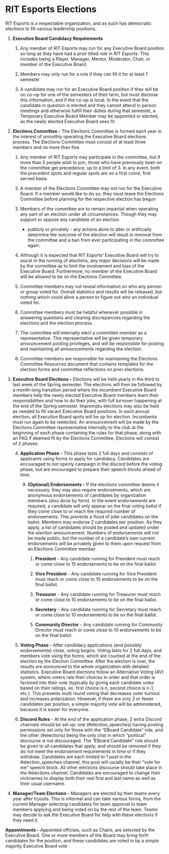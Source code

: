 # **RIT Esports Elections**

RIT Esports is a respectable organization, and as such has democratic
elections to fill various leadership positions.

1.  **Executive Board Candidacy Requirements**

    1.  Any member of RIT Esports may run for any Executive Board
        position so long as they have had a prior titled role in RIT
        Esports. This includes being a Player, Manager, Mentor,
        Moderator, Chair, or member of the Executive Board.

    2.  Members may only run for a role if they can fill it for at
        least 1 semester

    3.  A candidate may run for an Executive Board position if they
        will be on co-op for one of the semesters of their term, but
        must disclose this information, and if the co-op is local. In
        the event that the candidate in question is elected and they
        cannot attend in person meetings and otherwise fulfill their
        duties during that semester, a Temporary Executive Board
        Member may be appointed or elected, as the newly elected
        Executive Board sees fit.

2.  **Elections Committee -** The Elections Committee is formed each
    year in the interest of smoothly operating the Executive Board
    elections process. The Elections Committee must consist of at
    least three members and no more than five.

    1.  Any member of RIT Esports may participate in the committee,
        but if more than 5 people wish to join, those who have
        previously been on the committee get precedence, up to a limit
        of 3. In any event, both the precedent spots and regular spots
        are on a first come, first served basis.

    2.  A member of the Elections Committee may not run for the
        Executive Board. If a member would like to do so, they must
        leave the Elections Committee before planning for the
        respective election has begun

    3.  Members of the committee are to remain impartial when
        operating any part of an election under all circumstances.
        Though they may support or oppose any candidate of an election
        - publicly or privately - any actions done to alter or
        artificially determine the outcome of the election will result
        in removal from the committee and a ban from ever
        participating in the committee again.

    4.  Although it is expected that RIT Esports’ Executive Board will
        try to assist in the running of elections, any major decisions
        will be made by the committee as to limit the involvement and
        bias of the Executive Board. Furthermore, no member of the
        Executive Board will be allowed to be on the Elections
        Committee.

    5.  Committee members may not reveal information on who any person
        or group voted for. Overall statistics and results will be
        released, but nothing which could allow a person to figure out
        who an individual voted for.

    6.  Committee members must be helpful whenever possible in
        answering questions and clearing discrepancies regarding the
        elections and the election process.

    7.  The committee will internally elect a committee member as a
        representative. This representative will be given temporary
        announcement posting privileges, and will be responsible for
        posting and maintaining all announcements regarding the
        election.

    8.  Committee members are responsible for maintaining the
        Elections Committee Resources document that contains templates
        for the election forms and committee reflections on prior
        elections.

3.  **Executive Board Elections -** Elections will be held yearly in
    the third to last week of the Spring semester. The elections will then be
    followed by a month-long transition period where the incumbent
    Executive Board members help the newly elected Executive Board
    members learn their responsibilities and how to do their jobs,
    with full turnover happening at the end of the Spring semester.
    Impromptu elections may also be held as needed to fill vacant
    Executive Board positions. In each annual election, all Executive
    Board spots will be up for election. Incumbents must run again to
    be reelected. An announcement will be made by the Elections
    Committee representative internally to the club at the beginning
    of each phase containing the rules for that phase, along with an
    FAQ if deemed fit by the Elections Committee. Elections will
    consist of 2 phases:

    4.  **Application Phase -** This phase lasts 2 full days and
        consists of applicants using forms to apply for candidacy.
        Candidates are encouraged to not openly campaign in the
        discord before the voting phase, but are encouraged to prepare
        their speech blocks ahead of time.

        9.  **(Optional) Endorsements -** If the elections committee
            deems it necessary, they may also require endorsements,
            which are anonymous endorsements of candidates by
            organization members (also done by form). In the event
            endorsements are required, a candidate will only appear on
            the final voting ballot if they come close to or reach the
            required number of endorsements. This prevents a flood of
            joke candidates on the ballot. Members may endorse 2
            candidates per position. As they apply, a list of
            candidates should be posted and updated under the election
            announcement. Numbers of endorsements will not be made
            public, but the number of a candidate’s own current
            endorsements will be privately given to them upon request
            from an Elections Committee member.

            1.  **President -** Any candidate running for President
                must reach or come close to 15 endorsements to be on
                the final ballot.

            2.  **Vice President** - Any candidate running for Vice
                President must reach or come close to 10 endorsements
                to be on the final ballot.

            3.  **Treasurer** - Any candidate running for Treasurer
                must reach or come close to 10 endorsements to be on
                the final ballot.

            4.  **Secretary** - Any candidate running for Secretary
                must reach or come close to 10 endorsements to be on
                the final ballot.

            5.  **Community Director** - Any candidate running for
                Community Director must reach or come close to 10
                endorsements to be on the final ballot.

    5.  **Voting Phase -** After candidacy applications (and possibly
        endorsements) close, voting begins. Voting lasts for 2 full
        days, and members vote using the forms, which are counted at
        the end of the election by the Election Committee. After the
        election is over, the results are announced to the whole
        organization with detailed statistics. Executive Board
        elections follow an Alternative Voting (AV) system, where
        voters rate their choices in order and that order is factored
        into their vote (typically by giving each candidate votes
        based on their ratings, ex. first choice is n, second choice
        is n-1, etc.). This prevents multi round voting that decreases
        voter turnout and increases polarization. However, if there
        are only 2 or fewer candidates per position, a simple majority
        vote will be administered, because it is easier for everyone.

    6.  **Discord Rules** - At the end of the application phase, 2
        extra Discord channels should be set up: one
        (\#election\_speeches) having posting permissions set only for
        those with the “EBoard Candidate” role, and the other
        (\#elections) being the only chat in which “political”
        discourse is not discouraged. The “EBoard Candidate” role
        should be given to all candidates that apply, and should be
        removed if they do not meet the endorsement requirements in
        time or if they withdraw. Candidates are each limited to 1
        post in the \#election\_speeches channel, this post will
        usually be their “vote for me” speech block. All other
        elections discourse should take place in the \#elections
        channel. Candidates are encouraged to change their nicknames
        to display both their real first and last name as well as
        their usual username.

4.  **Manager/Team Elections -** Managers are elected by their teams
    every year after tryouts. This is informal and can take various
    forms, from the current Manager selecting candidates for team
    approval to team members applying and being voted on by the rest
    of the team. Teams may decide to ask the Executive Board for help
    with these elections if they need it.

**Appointments -** Appointed officials, such as Chairs, are selected by
the Executive Board. One or more members of the Board may bring forth
candidates for the position, and these candidates are voted in by a
simple majority Executive Board vote
